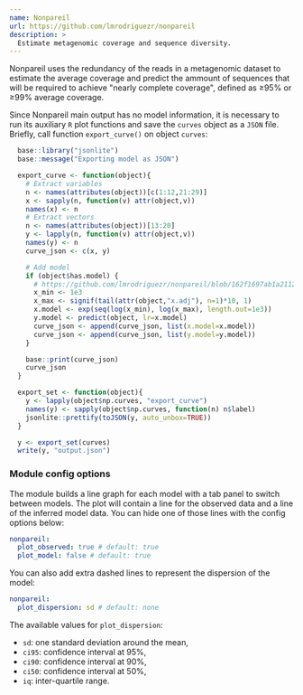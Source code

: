 ```yaml
---
name: Nonpareil
url: https://github.com/lmrodriguezr/nonpareil
description: >
  Estimate metagenomic coverage and sequence diversity.
---
```


Nonpareil uses the redundancy of the reads in a metagenomic dataset to estimate
the average coverage and predict the ammount of sequences that will be required
to achieve "nearly complete coverage", defined as ≥95% or ≥99% average coverage.

Since Nonpareil main output has no model information, it is necessary to run its
auxiliary `R` plot functions and save the `curves` object as a `JSON` file. Briefly,
call function `export_curve()` on object `curves`:

```r
  base::library("jsonlite")
  base::message("Exporting model as JSON")

  export_curve <- function(object){
    # Extract variables
    n <- names(attributes(object))[c(1:12,21:29)]
    x <- sapply(n, function(v) attr(object,v))
    names(x) <- n
    # Extract vectors
    n <- names(attributes(object))[13:20]
    y <- lapply(n, function(v) attr(object,v))
    names(y) <- n
    curve_json <- c(x, y)

    # Add model
    if (object$has.model) {
      # https://github.com/lmrodriguezr/nonpareil/blob/162f1697ab1a21128e1857dd87fa93011e30c1ba/utils/Nonpareil/R/Nonpareil.R#L330-L332
      x_min <- 1e3
      x_max <- signif(tail(attr(object,"x.adj"), n=1)*10, 1)
      x.model <- exp(seq(log(x_min), log(x_max), length.out=1e3))
      y.model <- predict(object, lr=x.model)
      curve_json <- append(curve_json, list(x.model=x.model))
      curve_json <- append(curve_json, list(y.model=y.model))
    }

    base::print(curve_json)
    curve_json
  }

  export_set <- function(object){
    y <- lapply(object$np.curves, "export_curve")
    names(y) <- sapply(object$np.curves, function(n) n$label)
    jsonlite::prettify(toJSON(y, auto_unbox=TRUE))
  }

  y <- export_set(curves)
  write(y, "output.json")
```

### Module config options

The module builds a line graph for each model with a tab panel to switch between models.
The plot will contain a line for the observed data and a line of the inferred model data.
You can hide one of those lines with the config options below:

```yaml
nonpareil:
  plot_observed: true # default: true
  plot_model: false # default: true
```

You can also add extra dashed lines to represent the dispersion of the model:

```yaml
nonpareil:
  plot_dispersion: sd # default: none
```

The available values for `plot_dispersion`:

- `sd`: one standard deviation around the mean,
- `ci95`: confidence interval at 95%,
- `ci90`: confidence interval at 90%,
- `ci50`: confidence interval at 50%,
- `iq`: inter-quartile range.
